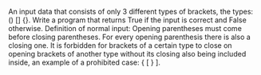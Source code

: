 An input data that consists of only 3 different types of brackets, the types: () [] {}.
Write a program that returns True if the input is correct and False otherwise.
Definition of normal input:
Opening parentheses must come before closing parentheses.
For every opening parenthesis there is also a closing one.
It is forbidden for brackets of a certain type to close on opening brackets of another type without its closing also being included inside, an example of a prohibited case: { [ } ].